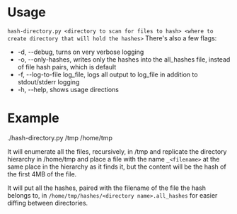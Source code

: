 Usage
=====
`hash-directory.py <directory to scan for files to hash> <where to create directory that will hold the hashes>`
There's also a few flags:
+ -d, --debug, turns on very verbose logging
+ -o, --only-hashes, writes only the hashes into the all_hashes file, instead of file hash pairs, which is default
+ -f, --log-to-file log_file, logs all output to log_file in addition to stdout/stderr logging
+ -h, --help, shows usage directions

Example
=====
./hash-directory.py /tmp /home/tmp

It will enumerate all the files, recursively, in /tmp and replicate the directory hierarchy in /home/tmp and place a file with the name `_<filename>` at the same place in the hierarchy as it finds it, but the content will be the hash of the first 4MB of the file.

It will put all the hashes, paired with the filename of the file the hash belongs to, in `/home/tmp/hashes/<directory name>.all_hashes` for easier diffing between directories.
